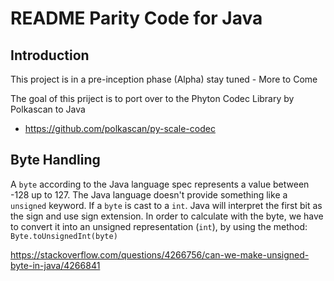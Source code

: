 # README Parity Code for Java

## Introduction

This project is in a pre-inception phase (Alpha) stay tuned - More to Come

The goal of this priject is to port over to the Phyton Codec Library by Polkascan to Java

* https://github.com/polkascan/py-scale-codec

## Byte Handling
A `byte` according to the Java language spec represents a value between -128 up to 127.
The Java language doesn't provide something like a `unsigned` keyword.
If a `byte` is cast to a `int`. Java will interpret the first bit as the sign and use sign 
extension.
In order to calculate with the byte, we have to convert it into
an unsigned representation (`int`), by using the method: `Byte.toUnsignedInt(byte)`

https://stackoverflow.com/questions/4266756/can-we-make-unsigned-byte-in-java/4266841
 
